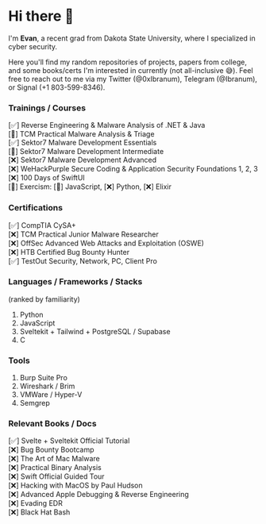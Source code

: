 # Hi there 👋

<!--
**Ibranum/Ibranum** is a ✨ _special_ ✨ repository because its `README.md` (this file) appears on your GitHub profile.

Here are some ideas to get you started:

- 🔭 I’m currently working on ...
- 🌱 I’m currently learning ...
- 👯 I’m looking to collaborate on ...
- 🤔 I’m looking for help with ...
- 💬 Ask me about ...
- 📫 How to reach me: ...
- 😄 Pronouns: ...
- ⚡ Fun fact: ...
-->

I'm <b>Evan</b>, a recent grad from Dakota State University, where I specialized in cyber security.

Here you'll find my random repositories of projects, papers from college, and some books/certs I'm interested in currently (not all-inclusive 😅). Feel free to reach out to me via my Twitter (@0xIbranum), Telegram (@Ibranum), or Signal (+1 803-599-8346).

### Trainings / Courses
[✅] Reverse Engineering & Malware Analysis of .NET & Java
<br>
[🔄] TCM Practical Malware Analysis & Triage
<br>
[✅] Sektor7 Malware Development Essentials
<br>
[🔄] Sektor7 Malware Development Intermediate
<br>
[❌] Sektor7 Malware Development Advanced
<br>
[❌] WeHackPurple Secure Coding & Application Security Foundations 1, 2, 3
<br>
[❌] 100 Days of SwiftUI
<br>
[🔄] Exercism: [🔄] JavaScript, [❌] Python, [❌] Elixir

### Certifications
[✅] CompTIA CySA+
<br>
[❌] TCM Practical Junior Malware Researcher
<br>
[❌] OffSec Advanced Web Attacks and Exploitation (OSWE)
<br>
[❌] HTB Certified Bug Bounty Hunter
<br>
[✅] TestOut Security, Network, PC, Client Pro

### Languages / Frameworks / Stacks
(ranked by familiarity)
1. Python
2. JavaScript
3. Sveltekit + Tailwind + PostgreSQL / Supabase
5. C

### Tools
1. Burp Suite Pro
2. Wireshark / Brim
3. VMWare / Hyper-V
4. Semgrep

### Relevant Books / Docs
[✅] Svelte + Sveltekit Official Tutorial
<br>
[❌] Bug Bounty Bootcamp
<br>
[❌] The Art of Mac Malware
<br>
[❌] Practical Binary Analysis
<br>
[❌] Swift Official Guided Tour
<br>
[❌] Hacking with MacOS by Paul Hudson
<br>
[❌] Advanced Apple Debugging & Reverse Engineering
<br>
[❌] Evading EDR
<br>
[❌] Black Hat Bash
